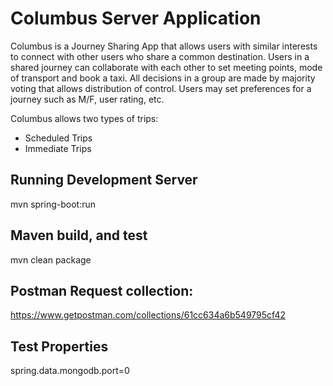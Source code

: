 # Columbus Server Application

Columbus is a Journey Sharing App that allows users with similar interests to connect with other users who share a common destination. Users in a shared journey can collaborate with each other to set meeting points, mode of transport and book a taxi. All decisions in a group are made by majority voting that allows distribution of control. Users may set preferences for a journey such as M/F, user rating, etc.


Columbus allows two types of trips:

* Scheduled Trips
* Immediate Trips
 
## Running Development Server

mvn spring-boot:run

## Maven build, and test
mvn clean package

## Postman Request collection:
https://www.getpostman.com/collections/61cc634a6b549795cf42

## Test Properties
spring.data.mongodb.port=0
